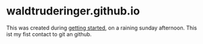 # waldtruderinger.github.io
This was created during [getting started](https://guides.github.com/features/pages/), on a raining sunday afternoon.
This ist my fist contact to git an github.
